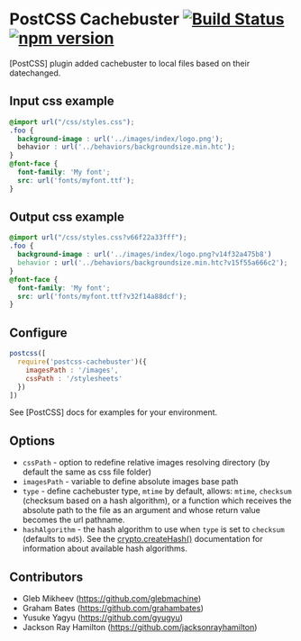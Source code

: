 # PostCSS Cachebuster [![Build Status](https://travis-ci.org/glebmachine/postcss-cachebuster.svg?branch=master)](https://travis-ci.org/glebmachine/postcss-cachebuster) [![npm version](https://badge.fury.io/js/postcss-cachebuster.svg)](http://badge.fury.io/js/postcss-cachebuster)

[PostCSS] plugin added cachebuster to local files based on their datechanged.


## Input css example
```css
@import url("/css/styles.css");
.foo {
  background-image : url('../images/index/logo.png');
  behavior : url('../behaviors/backgroundsize.min.htc');
}
@font-face {
  font-family: 'My font';
  src: url('fonts/myfont.ttf');
}
```

## Output css example
```css
@import url("/css/styles.css?v66f22a33fff");
.foo {
  background-image : url('../images/index/logo.png?v14f32a475b8')
  behavior : url('../behaviors/backgroundsize.min.htc?v15f55a666c2');
}
@font-face {
  font-family: 'My font';
  src: url('fonts/myfont.ttf?v32f14a88dcf');
}
```

## Configure
```js
postcss([ 
  require('postcss-cachebuster')({
    imagesPath : '/images', 
    cssPath : '/stylesheets'
  }) 
])
```
See [PostCSS] docs for examples for your environment.

## Options

- `cssPath` - option to redefine relative images resolving directory (by default the same as css file folder)
- `imagesPath` - variable to define absolute images base path
- `type` - define cachebuster type, `mtime` by default, allows: `mtime`, `checksum` (checksum based on a hash algorithm),
  or a function which receives the absolute path to the file as an argument and whose return value becomes
  the url pathname.
- `hashAlgorithm` - the hash algorithm to use when `type` is set to `checksum` (defaults to `md5`).
  See the [crypto.createHash()](https://nodejs.org/api/crypto.html#crypto_crypto_createhash_algorithm_options)
  documentation for information about available hash algorithms.


## Contributors
- Gleb Mikheev (https://github.com/glebmachine)
- Graham Bates (https://github.com/grahambates)
- Yusuke Yagyu (https://github.com/gyugyu)
- Jackson Ray Hamilton (https://github.com/jacksonrayhamilton)

